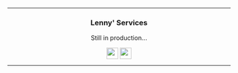<hr>
<p align="center"></p>
<h3 align="center">Lenny' Services</h3>

<p align="center">Still in production...</p>

<div align="center">
    <a href="https://lennyy.de"><img align="center" width="26px" src="https://cdn.iconscout.com/icon/free/png-512/free-website-icon-download-in-svg-png-gif-file-formats--web-webpage-ui-miscellaneous-pack-user-interface-icons-3395056.png"/></a>
    <a href="https://discord.gg/DMPEdaFS72"><img align="center" width="26px" src="https://cdn.iconscout.com/icon/free/png-512/free-discord-logo-icon-download-in-svg-png-gif-file-formats--social-media-pack-logos-icons-3073764.png"/></a>
</div>
<hr>
